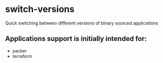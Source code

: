 # switch-versions
Quick switching between different versions of binary sourced applications

## Applications support is initially intended for:
* packer
* terraform
